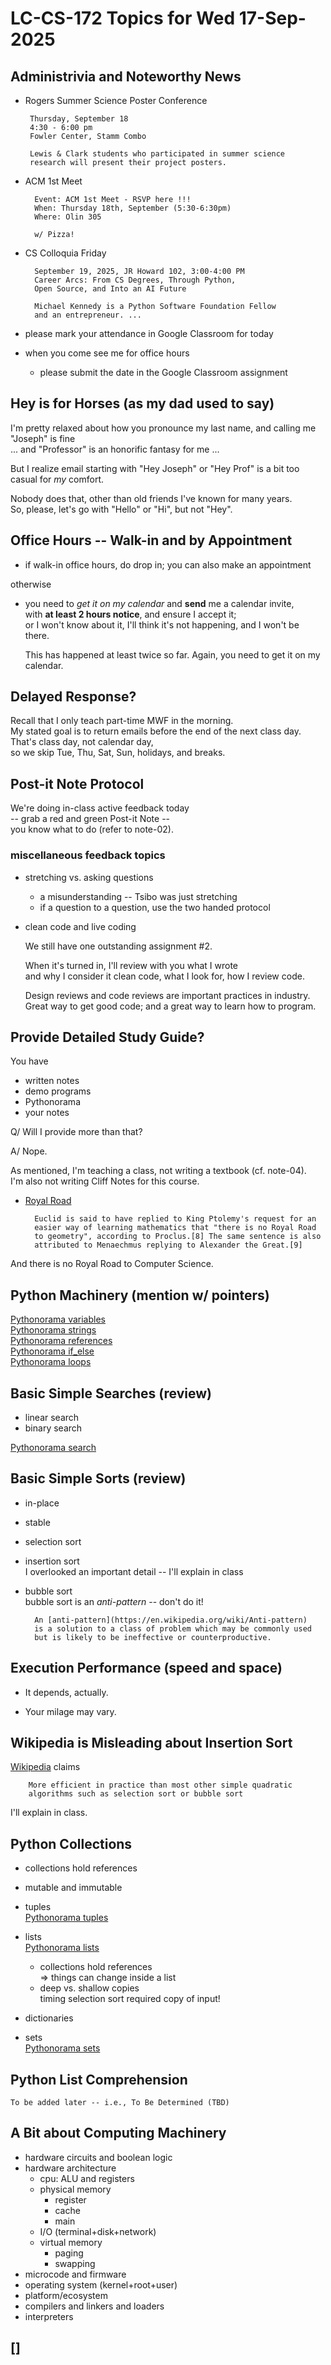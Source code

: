 # LC-CS-172 Topics for Wed 17-Sep-2025

## Administrivia and Noteworthy News

*  Rogers Summer Science Poster Conference

		Thursday, September 18
		4:30 - 6:00 pm
		Fowler Center, Stamm Combo

		Lewis & Clark students who participated in summer science
        research will present their project posters.

* ACM 1st Meet

		Event: ACM 1st Meet - RSVP here !!!
		When: Thursday 18th, September (5:30-6:30pm)
		Where: Olin 305

		w/ Pizza!

* CS Colloquia Friday

		September 19, 2025, JR Howard 102, 3:00-4:00 PM
		Career Arcs: From CS Degrees, Through Python,
		Open Source, and Into an AI Future

		Michael Kennedy is a Python Software Foundation Fellow
		and an entrepreneur. ...

* please mark your attendance in Google Classroom for today

* when you come see me for office hours

  + please submit the date in the Google Classroom assignment

## Hey is for Horses (as my dad used to say)

I'm pretty relaxed about how you pronounce my last name, and calling me
"Joseph" is fine  
... and "Professor" is an honorific fantasy for me ...

But I realize email starting with "Hey Joseph" or "Hey Prof" is a bit
too casual for *my* comfort.

Nobody does that, other than old friends I've known for many years.  
So,
please, let's go with "Hello" or "Hi", but not "Hey".

## Office Hours -- Walk-in and by Appointment

* if walk-in office hours, do drop in; you can also make an appointment

otherwise

* you need to *get it on my calendar* and **send** me a calendar invite,  
  with **at least 2 hours notice**, and ensure I accept it;  
  or I won't know about it, I'll think it's not happening, and I won't be there.

  This has happened at least twice so far.  Again, you need to get it on
  my calendar.

## Delayed Response?

  Recall that I only teach part-time MWF in the morning.  
  My stated goal is to return emails before the end of the next class day.  
  That's class day, not calendar day,  
  so we skip Tue, Thu, Sat, Sun, holidays, and breaks.

## Post-it Note Protocol

We're doing in-class active feedback today  
-- grab a red and green Post-it Note --  
you know what to do (refer to note-02).

### miscellaneous feedback topics

* stretching vs. asking questions  
  - a misunderstanding -- Tsibo was just stretching
  - if a question to a question, use the two handed protocol

* clean code and live coding

  We still have one outstanding assignment #2.

  When it's turned in, I'll review with you what I wrote  
  and why I consider it clean code, what I look for, how I review code.

  Design reviews and code reviews are important practices in industry.  
  Great way to get good code; and a great way to learn how to program.

## Provide Detailed Study Guide?

You have

  - written notes
  - demo programs
  - Pythonorama
  - your notes

Q/ Will I provide more than that?

A/ Nope.

  As mentioned, I'm teaching a class, not writing a textbook (cf. note-04).  
  I'm also not writing Cliff Notes for this course.

  - [Royal Road](https://en.wikipedia.org/wiki/Royal_Road)

		  Euclid is said to have replied to King Ptolemy's request for an
		  easier way of learning mathematics that "there is no Royal Road
		  to geometry", according to Proclus.[8] The same sentence is also
		  attributed to Menaechmus replying to Alexander the Great.[9]

  And there is no Royal Road to Computer Science.

## Python Machinery (mention w/ pointers)

[Pythonorama variables](https://github.com/alainkaegi/pythonorama/blob/main/data_structures/variables.md)  
[Pythonorama strings](https://github.com/alainkaegi/pythonorama/blob/main/data_structures/strings.md)  
[Pythonorama references](https://github.com/alainkaegi/pythonorama/blob/main/data_structures/references.md)  
[Pythonorama if_else](https://github.com/alainkaegi/pythonorama/blob/main/control_structures/if_else.md)  
[Pythonorama loops](https://github.com/alainkaegi/pythonorama/blob/main/control_structures/loops.md)

## Basic Simple Searches (review)

* linear search
* binary search

[Pythonorama search](https://github.com/alainkaegi/pythonorama/blob/main/algorithms/search.md)

## Basic Simple Sorts (review)

* in-place
* stable
* selection sort
* insertion sort  
  I overlooked an important detail -- I'll explain in class
* bubble sort  
  bubble sort is an *anti-pattern* -- don't do it!  

		An [anti-pattern](https://en.wikipedia.org/wiki/Anti-pattern)
		is a solution to a class of problem which may be commonly used
		but is likely to be ineffective or counterproductive.

## Execution Performance (speed and space)

* It depends, actually.

* Your milage may vary.

## Wikipedia is Misleading about Insertion Sort

[Wikipedia](https://en.wikipedia.org/wiki/Insertion_sort) claims

		More efficient in practice than most other simple quadratic
		algorithms such as selection sort or bubble sort

I'll explain in class.

## Python Collections

* collections hold references

* mutable and immutable

* tuples  
  [Pythonorama tuples](https://github.com/alainkaegi/pythonorama/blob/main/data_structures/tuples.md)

* lists  
  [Pythonorama lists](https://github.com/alainkaegi/pythonorama/blob/main/data_structures/lists.md)
  - collections hold references  
     => things can change inside a list
  - deep vs. shallow copies  
    timing selection sort required copy of input!

* dictionaries

* sets  
  [Pythonorama sets](https://github.com/alainkaegi/pythonorama/blob/main/data_structures/sets.md)


## Python List Comprehension

    To be added later -- i.e., To Be Determined (TBD)

## A Bit about Computing Machinery

* hardware circuits and boolean logic
* hardware architecture
  - cpu: ALU and registers
  - physical memory
    + register
	+ cache
	+ main
  - I/O (terminal+disk+network)
  - virtual memory
    + paging
	+ swapping
* microcode and firmware
* operating system (kernel+root+user)
* platform/ecosystem
* compilers and linkers and loaders
* interpreters

## []
